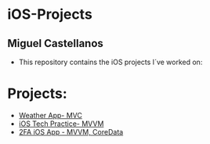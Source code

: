 # iOS-Projects
## Miguel Castellanos

- This repository contains the iOS projects I´ve worked on:

# Projects:

- [Weather App- MVC](https://github.com/macastellanossalamanca/iOS-Projects/tree/main/Clima-iOS-App)
- [iOS Tech Practice- MVVM](https://github.com/macastellanossalamanca/iOS-Projects/tree/main/iOS%20Tech%20Practice)
- [2FA iOS App - MVVM, CoreData](https://github.com/macastellanossalamanca/iOS-Projects/tree/main/2FA%20iOS%20App)
